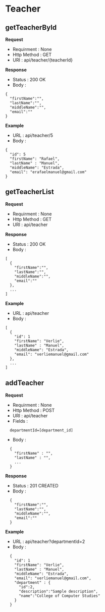 # Teacher

## getTeacherById

**Request**

* Requirment : None
* Http Method : GET
* URI : api/teacher/{teacherId}

**Response**

* Status : 200 OK
* Body :
```
{
  "firstName":"",
  "lastName":"",
  "middleName":"",
  "email":""
}
```

**Example**

* URL : api/teacher/5
* Body :
```
{
  "id": 5
  "firstName": "Rafael",
  "lastName" : "Manuel",
  "middleName": "Estrada",
  "email": "erafaelmanuel@gmail.com"
}
```

## getTeacherList

**Request**

* Requirment : None
* Http Method : GET
* URI : api/teacher

**Response**

* Status : 200 OK
* Body :
```
[
  {
    "firstName":"",
    "lastName":"",
    "middleName":"",
    "email":""
  },
  ...
]
```

**Example**

* URL : api/teacher
* Body :
```
[
  {
    "id": 1
    "firstName": "Verlie",
    "lastName" : "Manuel",
    "middleName": "Estrada",
    "email": "verliemanuel@gmail.com"
  },
  ...
]
```

## addTeacher

**Request**

* Requirment : None
* Http Method : POST
* URI : api/teacher
* Fields : 
```
  departmentId=[department_id]
```
* Body : 
```
  {
    "firstName" : "",
    "lastName" : "",
    ...
  }
```
**Response**

* Status : 201 CREATED
* Body :
```
  {
    "firstName":"",
    "lastName":"",
    "middleName":"",
    "email":""
  }
```

**Example**

* URL : api/teacher?departmentId=2
* Body :
```
  {
    "id": 1
    "firstName": "Verlie",
    "lastName" : "Manuel",
    "middleName": "Estrada",
    "email": "verliemanuel@gmail.com",
    "department" : {
      "id":2,
      "description":"Sample description",
      "name":"College of Computer Studies"
    }
  }
```
